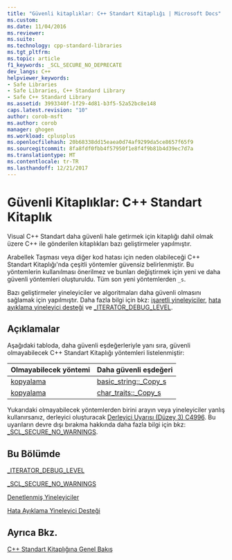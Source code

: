 ```yaml
---
title: "Güvenli kitaplıklar: C++ Standart Kitaplığı | Microsoft Docs"
ms.custom: 
ms.date: 11/04/2016
ms.reviewer: 
ms.suite: 
ms.technology: cpp-standard-libraries
ms.tgt_pltfrm: 
ms.topic: article
f1_keywords: _SCL_SECURE_NO_DEPRECATE
dev_langs: C++
helpviewer_keywords:
- Safe Libraries
- Safe Libraries, C++ Standard Library
- Safe C++ Standard Library
ms.assetid: 3993340f-1f29-4d81-b3f5-52a52bc8e148
caps.latest.revision: "10"
author: corob-msft
ms.author: corob
manager: ghogen
ms.workload: cplusplus
ms.openlocfilehash: 20b68338dd15eaea0d74af9299da5ce8657f65f9
ms.sourcegitcommit: 8fa8fdf0fbb4f57950f1e8f4f9b81b4d39ec7d7a
ms.translationtype: MT
ms.contentlocale: tr-TR
ms.lasthandoff: 12/21/2017
---
```

# <a name="safe-libraries-c-standard-library"></a>Güvenli Kitaplıklar: C++ Standart Kitaplık
Visual C++ Standart daha güvenli hale getirmek için kitaplığı dahil olmak üzere C++ ile gönderilen kitaplıkları bazı geliştirmeler yapılmıştır.  
  
 Arabellek Taşması veya diğer kod hatası için neden olabileceği C++ Standart Kitaplığı'nda çeşitli yöntemler güvensiz belirlenmiştir. Bu yöntemlerin kullanılması önerilmez ve bunları değiştirmek için yeni ve daha güvenli yöntemleri oluşturuldu. Tüm son yeni yöntemlerden `_s`.  
  
 Bazı geliştirmeler yineleyiciler ve algoritmaları daha güvenli olmasını sağlamak için yapılmıştır. Daha fazla bilgi için bkz: [işaretli yineleyiciler](../standard-library/checked-iterators.md), [hata ayıklama yineleyici desteği](../standard-library/debug-iterator-support.md) ve [_ITERATOR_DEBUG_LEVEL](../standard-library/iterator-debug-level.md).  
  
## <a name="remarks"></a>Açıklamalar  
 Aşağıdaki tabloda, daha güvenli eşdeğerleriyle yanı sıra, güvenli olmayabilecek C++ Standart Kitaplığı yöntemleri listelenmiştir:  
  
|Olmayabilecek yöntemi|Daha güvenli eşdeğeri|  
|-------------------------------|----------------------|  
|[kopyalama](../standard-library/basic-string-class.md#copy)|[basic_string::_Copy_s](../standard-library/basic-string-class.md#copy_s)|  
|[kopyalama](../standard-library/char-traits-struct.md#copy)|[char_traits::_Copy_s](../standard-library/char-traits-struct.md#copy_s)|  
  
 Yukarıdaki olmayabilecek yöntemlerden birini arayın veya yineleyiciler yanlış kullanırsanız, derleyici oluşturacak [Derleyici Uyarısı (Düzey 3) C4996](../error-messages/compiler-warnings/compiler-warning-level-3-c4996.md). Bu uyarıların devre dışı bırakma hakkında daha fazla bilgi için bkz: [_SCL_SECURE_NO_WARNINGS](../standard-library/scl-secure-no-warnings.md).  
  
## <a name="in-this-section"></a>Bu Bölümde  
 [_ITERATOR_DEBUG_LEVEL](../standard-library/iterator-debug-level.md)  
  
 [_SCL_SECURE_NO_WARNINGS](../standard-library/scl-secure-no-warnings.md)  
  
 [Denetlenmiş Yineleyiciler](../standard-library/checked-iterators.md)  
  
 [Hata Ayıklama Yineleyici Desteği](../standard-library/debug-iterator-support.md)  
  
## <a name="see-also"></a>Ayrıca Bkz.  
 [C++ Standart Kitaplığına Genel Bakış](../standard-library/cpp-standard-library-overview.md)

